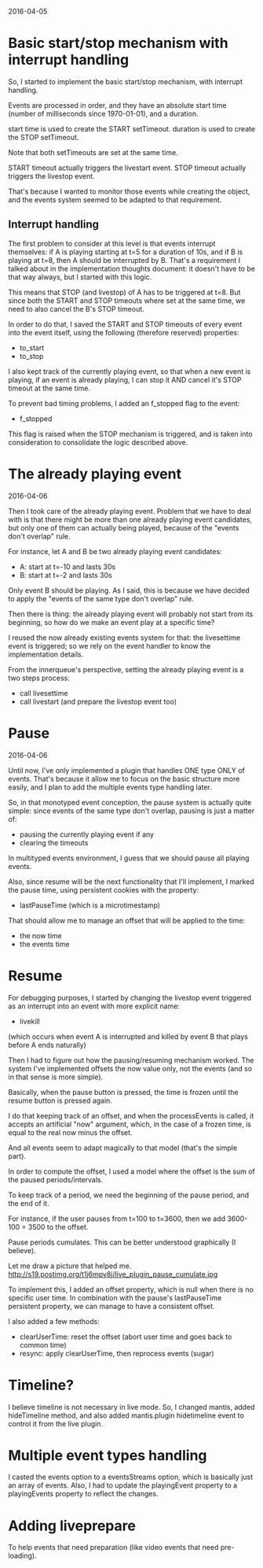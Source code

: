 2016-04-05




Basic start/stop mechanism with interrupt handling
=====================================================

So, I started to implement the basic start/stop mechanism, with interrupt handling.

Events are processed in order, and they have an absolute start time (number of milliseconds since 1970-01-01),
and a duration.

start time is used to create the START setTimeout.
duration is used to create the STOP setTimeout.

Note that both setTimeouts are set at the same time.

START timeout actually triggers the livestart event.
STOP timeout actually triggers the livestop event.

That's because I wanted to monitor those events while creating the object, and the events system
seemed to be adapted to that requirement.


Interrupt handling
----------------------

The first problem to consider at this level is that events interrupt themselves:
if A is playing starting at t=5 for a duration of 10s, and if B is playing at t=8,
then A should be interrupted by B.
That's a requirement I talked about in the implementation thoughts document: it doesn't have to be that way always,
but I started with this logic.

This means that STOP (and livestop) of A has to be triggered at t=8.
But since both the START and STOP timeouts where set at the same time, we need to also cancel
the B's STOP timeout.

In order to do that, I saved the START and STOP timeouts of every event into the event itself,
using the following (therefore reserved) properties:

- to_start
- to_stop

I also kept track of the currently playing event, so that when a new event is playing,
if an event is already playing, I can stop it AND cancel it's STOP timeout at the same time.

To prevent bad timing problems, I added an f_stopped flag to the event:

- f_stopped

This flag is raised when the STOP mechanism is triggered, and is taken into consideration to consolidate
the logic described above.





The already playing event
=============================
2016-04-06


Then I took care of the already playing event.
Problem that we have to deal with is that there might be more than one already playing event candidates,
but only one of them can actually being played, because of the "events don't overlap" rule.

For instance, let A and B be two already playing event candidates:

- A: start at t=-10 and lasts 30s
- B: start at t=-2 and lasts 30s


Only event B should be playing.
As I said, this is because we have decided to apply the "events of the same type don't overlap" rule.


Then there is thing: the already playing event will probably not start from its beginning,
so how do we make an event play at a specific time?

I reused the now already existing events system for that: the livesettime event is triggered;
so we rely on the event handler to know the implementation details.

From the innerqueue's perspective, setting the already playing event is a two steps process:

- call livesettime
- call livestart (and prepare the livestop event too)





Pause
=============================
2016-04-06


Until now, I've only implemented a plugin that handles ONE type ONLY of events.
That's because it allow me to focus on the basic structure more easily,
and I plan to add the multiple events type handling later.

So, in that monotyped event conception, the pause system is actually quite simple:
since events of the same type don't overlap, pausing is just a matter of:

- pausing the currently playing event if any
- clearing the timeouts


In multityped events environment, I guess that we should pause all playing events.

Also, since resume will be the next functionality that I'll implement, I marked 
the pause time, using persistent cookies with the property: 

- lastPauseTime (which is a microtimestamp)

That should allow me to manage an offset that will be applied to the time:

- the now time
- the events time



Resume
===============

For debugging purposes, I started by changing the livestop event triggered as an interrupt into an event with more
explicit name:

- livekill

(which occurs when event A is interrupted and killed by event B that plays before A ends naturally)

Then I had to figure out how the pausing/resuming mechanism worked.
The system I've implemented offsets the now value only, not the events (and so in that sense is more simple).

Basically, when the pause button is pressed, the time is frozen until the resume button is pressed again.

I do that keeping track of an offset, and when the processEvents is called, it accepts an artificial "now" argument,
which, in the case of a frozen time, is equal to the real now minus the offset.

And all events seem to adapt magically to that model (that's the simple part).

In order to compute the offset, I used a model where the offset is the sum of the paused periods/intervals.

To keep track of a period, we need the beginning of the pause period, and the end of it.

For instance, if the user pauses from t=100 to t=3600, then we add 3600-100 = 3500 to the offset.

Pause periods cumulates.
This can be better understood graphically (I believe).


Let me draw a picture that helped me.
http://s19.postimg.org/t1j6mpv8j/live_plugin_pause_cumulate.jpg

To implement this, I added an offset property, which is null when there is no specific user time.
In combination with the pause's lastPauseTime persistent property, we can manage to have a consistent offset.

I also added a few methods:

- clearUserTime: reset the offset (abort user time and goes back to common time)
- resync: apply clearUserTime, then reprocess events (sugar)




Timeline?
==============

I believe timeline is not necessary in live mode.
So, I changed mantis, added hideTimeline method, and also added mantis.plugin hidetimeline event
to control it from the live plugin.



Multiple event types handling
==============================

I casted the events option to a eventsStreams option, which is basically just an array of events.
Also, I had to update the playingEvent property to a playingEvents property to reflect the changes.




Adding liveprepare
======================

To help events that need preparation (like video events that need pre-loading).








 
 
 
